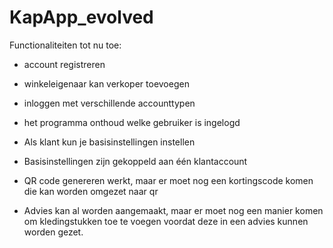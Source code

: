 # KapApp_evolved
Functionaliteiten tot nu toe:
- account registreren
- winkeleigenaar kan verkoper toevoegen
- inloggen met verschillende accounttypen
- het programma onthoud welke gebruiker is ingelogd
- Als klant kun je basisinstellingen instellen
- Basisinstellingen zijn gekoppeld aan één klantaccount


- QR code genereren werkt, maar er moet nog een kortingscode komen die kan worden omgezet naar qr
- Advies kan al worden aangemaakt, maar er moet nog een manier komen om kledingstukken toe te voegen voordat deze in een advies kunnen worden gezet.
